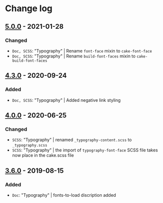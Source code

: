 # Change log

## [5.0.0](https://github.com/cake-hub/lidl-web-bootstrap_theme/tree/v5.0.0) - 2021-01-28

### Changed

* `Doc, SCSS`: "Typography" | Rename `font-face` mixin to `cake-font-face`
* `Doc, SCSS`: "Typography" | Rename `build-font-faces` mixin to `cake-build-font-faces`


## [4.3.0](https://github.com/cake-hub/web-css_framework/tree/v4.3.0) - 2020-09-24

### Added

* `Doc, SCSS`: "Typography" | Added negative link styling


## [4.0.0](https://github.com/cake-hub/web-css_framework/tree/v4.0.0) - 2020-06-25

### Changed

* `SCSS`: "Typography" | renamed `_typography-content.scss` to `_typography.scss`
* `SCSS`: "Typography" | the import of `typography-font-face` SCSS file takes now place in the cake.scss file


## [3.6.0](https://www.secrz.de/bitbucket/projects/CAKE/repos/phoenix/browse?at=refs%2Ftags%2Fv3.6.0) - 2019-08-15

### Added

* `Doc`: "Typography" | fonts-to-load discription added
